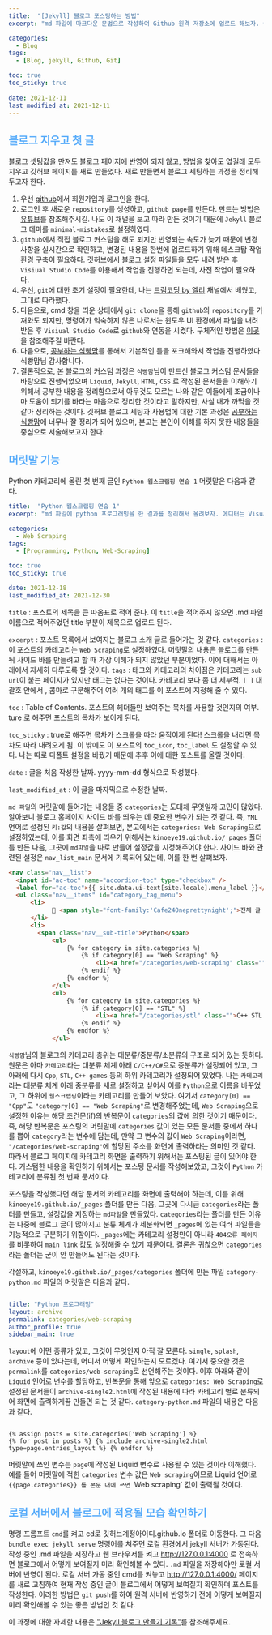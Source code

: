 ```yaml
---
title:  "[Jekyll] 블로그 포스팅하는 방법"
excerpt: "md 파일에 마크다운 문법으로 작성하여 Github 원격 저장소에 업로드 해보자. 에디터는 Visual Studio code 사용! 로컬 서버에서 확인도 해보자. "

categories:
  - Blog
tags:
  - [Blog, jekyll, Github, Git]

toc: true
toc_sticky: true
 
date: 2021-12-11
last_modified_at: 2021-12-11
---
```



## <span style="color:#58ACFA">**블로그 지우고 첫 글**</span>

블로그 셋팅값을 만져도 블로그 페이지에 반영이 되지 않고, 방법을 찾아도 없길래 모두 지우고 깃허브 페이지를 새로 만들었다.
새로 만들면서 블로그 세팅하는 과정을 정리해두고자 한다. 

1. 우선 [github](www.github.com)에서 회원가입과 로그인을 한다. 
2. 로그인 후 새로운 `repository`를 생성하고,  `github page`를 만든다. 만드는 방법은 [유튜브](https://www.youtube.com/watch?v=ACzFIAOsfpM)를 참조해주시길. 나도 이 채널을 보고 따라 만든 것이기 때문에 `Jekyll` 블로그 테마를 `minimal-mistakes`로 설정하였다.  
3. `github`에서 직접 블로그 커스텀을 해도 되지만 반영되는 속도가 늦기 때문에 변경 사항을 실시간으로 확인하고, 변경된 내용을 한번에 업로드하기 위해 데스크탑 작업 환경 구축이 필요하다. 깃허브에서 블로그 설정 파일들을 모두 내려 받은 후 `Visiual Studio Code`를 이용해서 작업을 진행하면 되는데, 사전 작업이 필요하다.  
4. 우선, `git`에 대한 초기 설정이 필요한데, 나는 [드림코딩 by 엘리](https://www.youtube.com/watch?v=Z9dvM7qgN9s) 채널에서 배웠고, 그대로 따라했다. 
5. 다음으로, cmd 창을 띄운 상태에서 `git clone`을 통해 `github`의 `repository`를 가져와도 되지만, 명령어가 익숙하지 않은 나로서는 윈도우 UI 환경에서 파일을 내려 받은 후 `Visiual Studio Code`로 `github`와 연동을 시켰다. 구체적인 방법은 [이곳](https://doheejin.github.io/git/2021/02/15/github-blog-local.html)을 참조해주길 바란다. 
6. 다음으로, [공부하는 식빵맘](https://ansohxxn.github.io/index.html)를 통해서 기본적인 틀을 포크해와서 작업을 진행하였다. 식빵맘님 감사합니다.
7. 결론적으로, 본 블로그의 커스텀 과정은 `식빵맘`님이 만드신 블로그 커스텀 문서들을 바탕으로 진행되었으며 `Liquid`, `Jekyll`, `HTML`, `CSS` 로 작성된 문서들을 이해하기 위해서 공부한 내용을 정리함으로써 아무것도 모르는 나와 같은 이들에게 조금이나마 도움이 되기를 바라는 마음으로 정리한 것이라고 말하지만, 사실 내가 까먹을 것 같아 정리하는 것이다. 깃허브 블로그 세팅과 사용법에 대한 기본 과정은 [공부하는 식빵맘](https://ansohxxn.github.io/index.html)에 너무나 잘 정리가 되어 있으며, 본고는 본인이 이해를 하지 못한 내용들을 중심으로 서술해보고자 한다.  



## <span style="color:#58ACFA">**머릿말 기능**</span>

Python 카테고리에 올린 첫 번째 글인 `Python 웹스크랩핑 연습 1` 머릿말은 다음과 같다. 

```yaml
title:  "Python 웹스크랩핑 연습 1" 
excerpt: "md 파일에 python 프로그래밍을 한 결과를 정리해서 올려보자. 에디터는 Visual Studio code 사용! 로컬 서버에서 확인도 해보자."

categories:
  - Web Scraping
tags:
  - [Programming, Python, Web-Scraping]

toc: true
toc_sticky: true

date: 2021-12-18
last_modified_at: 2021-12-30

```



`title` : 포스트의 제목을 큰 따옴표로 적어 준다. 이 `title`을 적어주지 않으면 .md 파일 이름으로 적어주었던 title 부분이 제목으로 업로드 된다.

`excerpt` : 포스트 목록에서 보여지는 블로그 소개 글로 들어가는 것 같다.
`categories` : 이 포스트의 카테고리는 `Web Scraping`로 설정하였다. 머릿말의 내용은 블로그를 만든 뒤 사이드 바를 만들려고 할 때 가장 이해가 되지 않았던 부분이었다. 이에 대해서는 아래에서 자세히 다루도록 할 것이다. 
`tags` : 태그와 카테고리의 차이점은 카테고리는 `sub url`이 붙는 페이지가 있지만 태그는 없다는 것이다. 카테고리 보다 좀 더 세부적. `[ ]` 대괄호 안에서 , 콤마로 구분해주어 여러 개의 태그를 이 포스트에 지정해 줄 수 있다. 

`toc` : Table of Contents. 포스트의 헤더들만 보여주는 목차를 사용할 것인지의 여부. ture 로 해주면 포스트의 목차가 보이게 된다.

`toc_sticky` : true로 해주면 목차가 스크롤을 따라 움직이게 된다! 스크롤을 내리면 목차도 따라 내려오게 됨. 이 밖에도 이 포스트의 `toc_icon`, `toc_label` 도 설정할 수 있다. 나는 따로 디폴트 설정을 바꿨기 때문에 추후 이에 대한 포스트를 올릴 것이다. 

`date` : 글을 처음 작성한 날짜. yyyy-mm-dd 형식으로 작성했다.

`last_modified_at` : 이 글을 마자믹으로 수정한 날짜.


`md 파일`의 머릿말에 들어가는 내용들 중 `categories`는 도대체 무엇일까 고민이 많았다. 알아보니 블로그 홈페이지 사이드 바를 띄우는 데 중요한 변수가 되는 것 같다. 즉, `YML` 언어로 설정된 `키:값`의 내용을 살펴보면, 본고에서는 `categories: Web Scraping`으로 설정하였는데, 이를 화면 좌측에 띄우기 위해서는 `kinoeye19.github.io/_pages` 폴더를 만든 다음, 그곳에 `md파일`을 따로 만들어 설정값을 지정해주어야 한다. 사이드 바와 관련된 설정은 `nav_list_main` 문서에 기록되어 있는데, 이를 한 번 살펴보자. 



```html
<nav class="nav__list">
  <input id="ac-toc" name="accordion-toc" type="checkbox" />
  <label for="ac-toc">{{ site.data.ui-text[site.locale].menu_label }}</label>
  <ul class="nav__items" id="category_tag_menu">
      <li>
            📂 <span style="font-family:'Cafe24Oneprettynight';">전체 글 수</style> <span style="font-family:'Coming Soon';">{{sum}}</style> <span style="font-family:'NanumSquareRound';">개</style> 
      </li>
      <li>
        <span class="nav__sub-title">Python</span>
            <ul>
                {% for category in site.categories %}
                    {% if category[0] == "Web Scraping" %}
                        <li><a href="/categories/web-scraping" class="">웹스크랩핑 ({{category[1].size}})</a></li>
                    {% endif %}
                {% endfor %}
            </ul>
            <ul>
                {% for category in site.categories %}
                    {% if category[0] == "STL" %}
                        <li><a href="/categories/stl" class="">C++ STL & 표준 ({{category[1].size}})</a></li>
                    {% endif %}
                {% endfor %}
            </ul>
```

`식빵맘`님의 블로그의 카테고리 층위는 대분류/중분류/소분류의 구조로 되어 있는 듯하다. 원문은 아마 `카테고리`라는 대분류 체계 아래 `C/C++/C#`으로 중분류가 설정되어 있고, 그 아래에 다시 `Cpp`, `STL`, `C++ games` 등의 하위 카테고리가 설정되어 있었다. 나는 `카테고리`라는 대분류 체계 아래 중분류를 새로 설정하고 싶어서 이를 `Python`으로 이름을 바꾸었고, 그 하위에 `웹스크랩핑`이라는 카테고리를 만들어 보았다. 여기서 `category[0] == "Cpp"`도 `"category[0] == "Web Scraping"`로 변경해주었는데, `Web Scraping`으로 설정한 이유는 해당 조건문(if)의 반복문이 `categories`의 값에 의한 것이기 때문이다. 즉, 해당 반복문은 포스팅의 머릿말에 `categories` 값이 있는 모든 문서들 중에서 하나를 뽑아 `category`라는 변수에 담는데, 만약 그 변수의 값이 `Web Scraping`이라면, `"/categories/web-scraping"`에 할당된 주소를 화면에 출력하라는 의미인 것 같다. 따라서 블로그 페이지에 카테고리 화면을 출력하기 위해서는 포스팅된 글이 있어야 한다. 커스텀한 내용을 확인하기 위해서는 포스팅 문서를 작성해보았고, 그것이 `Python` 카테고리에 분류된 첫 번째 문서이다.  

포스팅을 작성했다면 해당 문서의 카테고리를 화면에 출력해야 하는데, 이를 위해 `kinoeye19.github.io/_pages` 폴더를 만든 다음, 그곳에 다시금 `categories`라는 폴더를 만들고, 설정값을 지정하는 `md파일`을 만들었다. `categories`라는 폴더를 만든 이유는 나중에 블로그 글이 많아지고 분류 체계가 세분화되면 `_pages`에 있는 여러 파일들을 기능적으로 구분하기 위함이다. `_pages`에는 카테고리 설정만이 아니라 `404오류 페이지`를 비롯하여 `main link` 값도 설정해줄 수 있기 때문이다. 결론은 귀찮으면 `categories`라는 폴더는 굳이 안 만들어도 된다는 것이다.  

각설하고, `kinoeye19.github.io/_pages/categories` 폴더에 만든 파일 `category-python.md` 파일의 머릿말은 다음과 같다. 



```yaml

title: "Python 프로그래밍"
layout: archive
permalink: categories/web-scraping
author_profile: true
sidebar_main: true

```

`layout`에 어떤 종류가 있고, 그것이 무엇인지 아직 잘 모른다. `single`, `splash`, `archive` 등이 있다는데, 어디서 어떻게 확인하는지 모르겠다. 여기서 중요한 것은 `permalink`를 `categories/web-scraping`로 선언해주는 것이다. 이후 아래와 같이 `Liquid` 언어로 변수를 할당하고, 반복문을 통해 앞으로 `categories: Web Scraping`로 설정된 문서들이 `archive-single2.html`에 작성된 내용에 따라 카테고리 별로 분류되어 화면에 출력하게끔 만들면 되는 것 같다. `category-python.md` 파일의 내용은 다음과 같다. 


```

{% assign posts = site.categories['Web Scraping'] %}
{% for post in posts %} {% include archive-single2.html type=page.entries_layout %} {% endfor %}

```





머릿말에 쓰인 변수는 `page`에 작성된 Liquid 변수로 사용될 수 있는 것이라 이해했다. 예를 들어 머릿말에 적힌 `categories` 변수 값은 `Web scraping`이므로 Liquid 언어로 `{{page.categories}} 를 본문 내에 쓰면 `Web scraping` 값이 출력될 것이다.
 


## <span style="color:#58ACFA">**로컬 서버에서 블로그에 적용될 모습 확인하기**</span>

명령 프롬프트 `cmd`를 켜고 cd로 깃허브계정아이디.github.io 폴더로 이동한다. 그 다음 `bundle exec jekyll serve` 명령어를 쳐주면 로컬 환경에서 jekyll 서버가 가동된다. 작성 중인 .md 파일을 저장하고 웹 브라우저를 켜고 http://127.0.0.1:4000 로 접속하면 블로그에서 어떻게 보여질지 미리 확인해볼 수 있다. `.md` 파일을 저장해야만 로컬 서버에 반영이 된다. 로컬 서버 가동 중인 cmd를 켜놓고 http://127.0.0.1:4000/ 페이지를 새로 고침하여 현재 작성 중인 글이 블로그에서 어떻게 보여질지 확인하며 포스트를 작성한다. 이러한 방법은 `git push`를 하여 원격 서버에 반영하기 전에 어떻게 보여질지 미리 확인해볼 수 있는 좋은 방법인 것 같다.

이 과정에 대한 자세한 내용은 ["Jekyll 블로그 만들기 기록"](/posts/Blog/2021-12-11-2nd.md)를 참조해주세요. 
